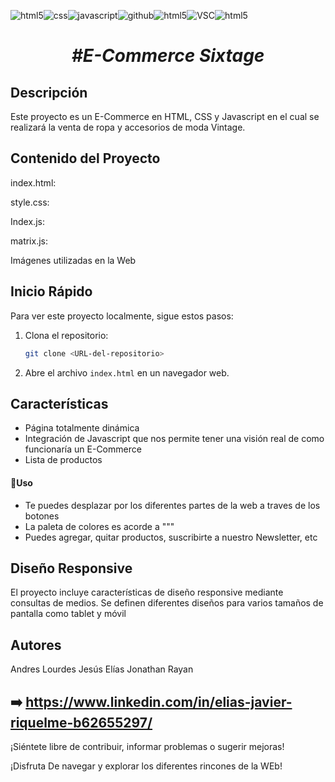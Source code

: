 

![html5](https://img.shields.io/badge/HTML5-E34F26?style=for-the-badge&logo=html5&logoColor=white)![css](https://img.shields.io/badge/CSS3-1572B6?style=for-the-badge&logo=css3&logoColor=white)![javascript](https://img.shields.io/badge/JavaScript-323330?style=for-the-badge&logo=javascript&logoColor=F7DF1E)![github](https://img.shields.io/badge/GitHub-100000?style=for-the-badge&logo=github&logoColor=white)![html5](https://img.shields.io/badge/Canva-%2300C4CC.svg?&style=for-the-badge&logo=Canva&logoColor=white)![VSC](	https://img.shields.io/badge/Visual_Studio-5C2D91?style=for-the-badge&logo=visual%20studio&logoColor=white)![html5](https://img.shields.io/badge/Linux_Mint-87CF3E?style=for-the-badge&logo=linux-mint&logoColor=white)

<h1 align="center"><em> #E-Commerce Sixtage</em>  </h1>


## Descripción
Este proyecto es un E-Commerce en HTML, CSS y Javascript en el cual se realizará la venta de ropa y accesorios de moda Vintage.

## Contenido del Proyecto
index.html: 

style.css: 

Index.js: 

matrix.js: 

 Imágenes utilizadas en la Web


## Inicio Rápido
Para ver este proyecto localmente, sigue estos pasos:

1. Clona el repositorio:
    ```bash
    git clone <URL-del-repositorio>
    ```
2. Abre el archivo `index.html` en un navegador web.

## Características
- Página totalmente dinámica
- Integración de Javascript que nos permite tener una visión real de como funcionaría un E-Commerce
- Lista de productos

#### :hammer:Uso
- Te puedes desplazar por los diferentes partes de la web a traves de los botones 
- La paleta de colores es acorde a """
- Puedes agregar, quitar productos, suscribirte a nuestro Newsletter, etc


## Diseño Responsive
El proyecto incluye características de diseño responsive mediante consultas de medios. Se definen diferentes diseños para varios tamaños de pantalla como tablet y móvil

## Autores
Andres
Lourdes
Jesús
Elías 
Jonathan
Rayan
## :arrow_right: https://www.linkedin.com/in/elias-javier-riquelme-b62655297/

¡Siéntete libre de contribuir, informar problemas o sugerir mejoras!

¡Disfruta De navegar y explorar los diferentes rincones de la WEb!

